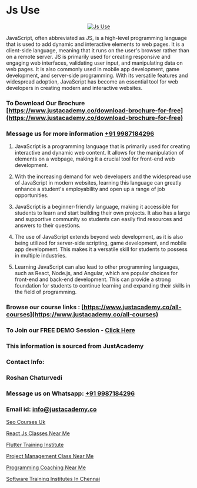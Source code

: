 # Js Use

<p align="center">
  <a href="https://justacademy.co/course-detail/javascript-training">
    <img src="https://justacademy.co/storage2/course_image/1676636853_course_image.webp" alt="Js Use">
  </a>
</p>


JavaScript, often abbreviated as JS, is a high-level programming language that is used to add dynamic and interactive elements to web pages. It is a client-side language, meaning that it runs on the user's browser rather than on a remote server. JS is primarily used for creating responsive and engaging web interfaces, validating user input, and manipulating data on web pages. It is also commonly used in mobile app development, game development, and server-side programming. With its versatile features and widespread adoption, JavaScript has become an essential tool for web developers in creating modern and interactive websites.
### To Download Our Brochure [https://www.justacademy.co/download-brochure-for-free](https://www.justacademy.co/download-brochure-for-free)
### Message us for more information [+91 9987184296](https://api.whatsapp.com/send?phone=919987184296)
1) JavaScript is a programming language that is primarily used for creating interactive and dynamic web content. It allows for the manipulation of elements on a webpage, making it a crucial tool for front-end web development.

2) With the increasing demand for web developers and the widespread use of JavaScript in modern websites, learning this language can greatly enhance a student's employability and open up a range of job opportunities.

3) JavaScript is a beginner-friendly language, making it accessible for students to learn and start building their own projects. It also has a large and supportive community so students can easily find resources and answers to their questions.

4) The use of JavaScript extends beyond web development, as it is also being utilized for server-side scripting, game development, and mobile app development. This makes it a versatile skill for students to possess in multiple industries.

5) Learning JavaScript can also lead to other programming languages, such as React, Node.js, and Angular, which are popular choices for front-end and back-end development. This can provide a strong foundation for students to continue learning and expanding their skills in the field of programming.

### Browse our course links : [https://www.justacademy.co/all-courses](https://www.justacademy.co/all-courses) 
### To Join our FREE DEMO Session - [Click Here](https://www.justacademy.co/register-for-course-demo)


### This information is sourced from JustAcademy
### Contact Info:
### Roshan Chaturvedi
### Message us on Whatsapp: [+91 9987184296](https://api.whatsapp.com/send?phone=919987184296)
### Email id: [info@justacademy.co](mailto:info@justacademy.co)
                
[Seo Courses Uk](https://www.linkedin.com/pulse/seo-courses-uk-justacademy-beangaluru-shlac?trackingId=cIIzOlrhqTlITkh2PDIA1w%3D%3D&lipi=urn%3Ali%3Apage%3Ad_flagship3_company_admin%3BV%2FJdwEmZTiK5hNIeM20IVA%3D%3D)

[React Js Classes Near Me](https://www.linkedin.com/pulse/react-js-classes-near-me-justacademy-mumbai-bpcvc?trackingId=vsGJWg1evDsF4LW%2B%2FxuXCg%3D%3D&lipi=urn%3Ali%3Apage%3Ad_flagship3_showcase_admin%3BEsFdB2XdSWavw7Lqed%2FH2g%3D%3D)

[Flutter Training Institute](https://medium.com/@mahi3106/flutter-training-institute-1d0ffe0b9f84)

[Project Management Class Near Me](https://medium.com/@AkashSingh2052/project-management-class-near-me-d8afb50ee99d)

[Programming Coaching Near Me](https://justacademyin.github.io/justacademy/programming-coaching-near-me)

[Software Training Institutes In Chennai](https://justacademyin.github.io/justacademy/software-training-institutes-in-chennai)

